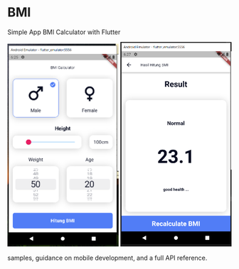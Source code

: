 # BMI

Simple App BMI Calculator with Flutter

<p float="left">
<img src="https://github.com/nurhidayat-agung/BMI/blob/step-27-change-theme-color/screenshoot/bmi_data_screen.PNG" width="250">
<img src="https://github.com/nurhidayat-agung/BMI/blob/step-27-change-theme-color/screenshoot/bmi_result_screen.PNG" width="250">
</p>
samples, guidance on mobile development, and a full API reference.


